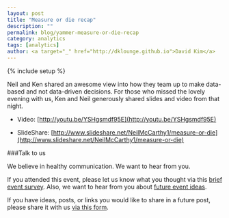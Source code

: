 ```yaml
---
layout: post
title: "Measure or die recap"
description: ""
permalink: blog/yammer-measure-or-die-recap
category: analytics
tags: [analytics]
author: <a target="_" href="http://dklounge.github.io">David Kim</a>
---
```

{% include setup %}

Neil and Ken shared an awesome view into how they team up to make data-based and not data-driven decisions. For those who missed the lovely evening with us, Ken and Neil generously shared slides and video from that night.

* Video: [http://youtu.be/YSHgsmdf95E](http://youtu.be/YSHgsmdf95E)

* SlideShare: [http://www.slideshare.net/NeilMcCarthy1/measure-or-die](http://www.slideshare.net/NeilMcCarthy1/measure-or-die)

###Talk to us

We believe in healthy communication. We want to hear from you.

If you attended this event, please let us know what you thought via this [brief event survey](http://goo.gl/O2LYmQ). Also, we want to hear from you about [future event ideas](http://goo.gl/OnxAj2).

If you have ideas, posts, or links you would like to share in a future post, please share it with us [via this form](http://goo.gl/OIsy17).
